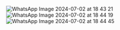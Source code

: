 ![WhatsApp Image 2024-07-02 at 18 43 21](https://github.com/NathanPinFer/CurrencyConverter/assets/141348380/cdd681a1-b61f-4ed6-8c5e-556b966160e7)
![WhatsApp Image 2024-07-02 at 18 44 19](https://github.com/NathanPinFer/CurrencyConverter/assets/141348380/e2d2286f-37c1-4441-baac-ac1c582fd6ef)
![WhatsApp Image 2024-07-02 at 18 44 45](https://github.com/NathanPinFer/CurrencyConverter/assets/141348380/8bbcddb6-7866-452e-84cb-6f960806bfd0)
